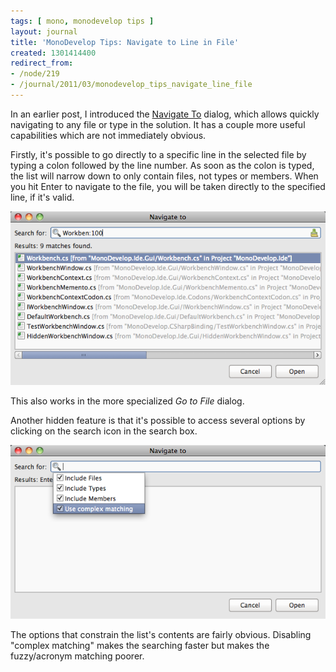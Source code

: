 ```yaml
---
tags: [ mono, monodevelop tips ]
layout: journal
title: 'MonoDevelop Tips: Navigate to Line in File'
created: 1301414400
redirect_from:
- /node/219
- /journal/2011/03/monodevelop_tips_navigate_line_file
---
```

In an earlier post, I introduced the [Navigate
To](/journal/2011/02/monodevelop_tips_navigate_files_and_types) dialog, which
allows quickly navigating to any file or type in the solution. It has a couple
more useful capabilities which are not immediately obvious.<!--break-->

Firstly, it's possible to go directly to a specific line in the selected file by
typing a colon followed by the line number. As soon as the colon is typed, the
list will narrow down to only contain files, not types or members. When you hit
Enter to navigate to the file, you will be taken directly to the specified line,
if it's valid.

![Navigating to a specific line](/files/images/md-tips/navigate-to-line.png)

This also works in the more specialized _Go to File_ dialog.

Another hidden feature is that it's possible to access several options by
clicking on the search icon in the search box.

![The Navigate To options](/files/images/md-tips/navigate-to-options.png)

The options that constrain the list's contents are fairly obvious. Disabling
"complex matching" makes the searching faster but makes the fuzzy/acronym
matching poorer.
